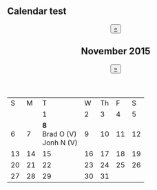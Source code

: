 ## Calendar test
<div>
  <header>
    <button><a href="/October.md">«</a></button>
    <h2>November 2015</h2>
    <button><a href="/December.md">»</a></button>
  </header>
<table>
  <tr>
    <td>S</td>
    <td>M</td>
    <td>T</td>
    <td>W</td>
    <td>Th</td>
    <td>F</td>
    <td>S</td>
  </tr>
  <tr>
    <td></td>
    <td></td>
    <td>1</td>
    <td>2</td>
    <td>3</td>
    <td>4</td>
    <td>5</td>
  </tr>
  <tr>
    <td>6</td>
    <td>7</td>
    <td> 
      <b>8</b>
      <div>Brad O (V)</div>
      <div>Jonh N (V)</div>
    </td>
    <td>9</td>
    <td>10</td>
    <td>11</td>
    <td>12</td>
  </tr>
  <tr>
    <td>13</td>
    <td>14</td>
    <td>15</td>
    <td>16</td>
    <td>17</td>
    <td>18</td>
    <td>19</td>
  </tr>
  <tr>
    <td>20</td>
    <td>21</td>
    <td>22</td>
    <td>23</td>
    <td>24</td>
    <td>25</td>
    <td>26</td>
  </tr>
  <tr>
    <td>27</td>
    <td>28</td>
    <td>29</td>
    <td>30</td>
    <td>31</td>
    <td></td>
    <td></td>
  </tr>
</table>
